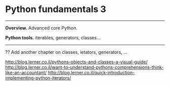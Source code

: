 # Python fundamentals 3


---
**Overview.**   Advanced core Python.  

**Python tools.**  iterables, generators, classes...  

---


??  Add another chapter on classes, ietators, generators, ... 


http://blog.lerner.co.il/pythons-objects-and-classes-a-visual-guide/ 
http://blog.lerner.co.il/want-to-understand-pythons-comprehensions-think-like-an-accountant/
http://blog.lerner.co.il/quick-introduction-implementing-python-iterators/


